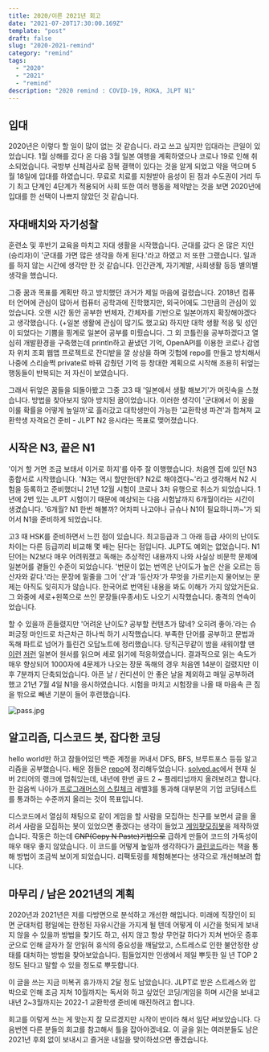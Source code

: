```yaml
---
title: 2020/이른 2021년 회고
date: "2021-07-20T17:30:00.169Z"
template: "post"
draft: false
slug: "2020-2021-remind"
category: "remind"
tags:
  - "2020"
  - "2021"
  - "remind"
description: "2020 remind : COVID-19, ROKA, JLPT N1"
---
```


## 입대
2020년은 이렇다 할 일이 많이 없는 것 같습니다. 라고 쓰고 싶지만 입대라는 큰일이 있었습니다. 1월 상해를 갔다 온 다음 3월 일본 여행을 계획하였으나 코로나 19로 인해 취소되었습니다. 국방부 신체검사로 잠복 결핵이 있다는 것을 알게 되었고 약을 먹으며 5월 18일에 입대를 하였습니다. 무료로 치료를 지원받아 음성이 된 점과 수도권이 거리 두기 최고 단계인 4단계가 적용되어 사회 또한 여러 행동을 제약받는 것을 보면 2020년에 입대를 한 선택이 나쁘지 않았던 것 같습니다.

## 자대배치와 자기성찰
훈련소 및 후반기 교육을 마치고 자대 생활을 시작했습니다. 군대를 갔다 온 많은 지인(승리자)이 '군대를 가면 많은 생각을 하게 된다.'라고 하였고 저 또한 그랬습니다. 일과를 하지 않는 시간에 생각만 한 것 같습니다. 인간관계, 자기계발, 사회생활 등등 별의별 생각을 했습니다.

그중 꿈과 목표를 계획만 하고 방치했던 과거가 제일 마음에 걸렸습니다. 2018년 컴퓨터 언어에 관심이 많아서 컴퓨터 공학과에 진학했지만, 외국어에도 그만큼의 관심이 있었습니다. 오랜 시간 동안 공부한 번체자, 간체자를 기반으로 일본어까지 확장해야겠다고 생각했습니다. (+일본 생활에 관심이 많기도 했고요) 하지만 대학 생활 적응 및 성인이 되었다는 기쁨을 핑계로 일본어 공부를 미뤘습니다. 그 외 코틀린을 공부하겠다고 열심히 개발환경을 구축했는데 println하고 끝냈던 기억, OpenAPI를 이용한 코로나 감염자 위치 조회 웹앱 프로젝트로 잔디밭을 깔 상상을 하며 깃헙에 repo를 만들고 방치해서 나중에 스리슬쩍 private로 바꿔 감췄던 기억 등 창대한 계획으로 시작해 조용히 뒤엎는 행동들이 반복되는 저 자신이 보였습니다.

그래서 뒤엎은 꿈들을 되돌아봤고 그중 고3 때 '일본에서 생활 해보기'가 머릿속을 스쳤습니다. 방법을 찾아보지 않아 방치된 꿈이었습니다. 이러한 생각이 '군대에서 이 꿈을 이룰 확률을 어떻게 높일까'로 흘러갔고 대학생만이 가능한 '교환학생 파견'과 합쳐져 교환학생 자격요건 준비 - JLPT N2 응시라는 목표로 맺어졌습니다.

## 시작은 N3, 끝은 N1
'이거 할 거면 조금 보태서 이거로 하지'를 아주 잘 이행했습니다. 처음엔 집에 있던 N3 종합서로 시작했습니다. 'N3는 역시 할만한데? N2로 해야겠다~'라고 생각해서 N2 시험을 등록하고 준비했더니 21년 12월 시험이 코로나 3차 유행으로 취소가 되었습니다. 1년에 2번 있는 JLPT 시험이기 때문에 예상되는 다음 시험날까지 6개월이라는 시간이 생겼습니다. '6개월? N1 한번 해볼까? 어차피 나고야나 규슈나 N1이 필요하니까~'가 되어서 N1을 준비하게 되었습니다.

고3 때 HSK를 준비하면서 느낀 점이 있습니다. 최고등급과 그 아래 등급 사이의 난이도 차이는 다른 등급끼리 비교해 몇 배는 된다는 점입니다. JLPT도 예외는 없었습니다. N1 단어는 N2보다 매우 어려워졌고 독해는 추상적인 내용까지 나와 사실상 비문학 문제에 일본어를 곁들인 수준이 되었습니다. '번문이 없는 번역은 난이도가 높은 산을 오르는 등산자와 같다.'라는 문장에 밑줄을 그어 '산'과 '등산자'가 무엇을 가르키는지 물어보는 문제는 아직도 잊히지가 않습니다. 한국어로 번역된 내용을 봐도 이해가 가지 않았거든요. 그 와중에 세로+왼쪽으로 쓰인 문장들(우종서)도 나오기 시작했습니다. 충격의 연속이었습니다.

할 수 있을까 흔들렸지만 '어려운 난이도? 공부할 컨텐츠가 많네? 오히려 좋아.'라는 슈퍼긍정 마인드로 차근차근 하나씩 하기 시작했습니다. 부족한 단어를 공부하고 문법과 독해 파트로 넘어가 틀린건 오답노트에 정리했습니다. 당직근무같이 밤을 새워야할 땐 [이런](https://amzn.to/37H37WS) [저런](https://amzn.to/3xM3gD1) 일본어 원서를 읽으며 세로 읽기에 적응하였습니다. 결과적으로 읽는 속도가 매우 향상되어 1000자에 4문제가 나오는 장문 독해의 경우 처음엔 14분이 걸렸지만 이후 7분까지 단축되었습니다. 아픈 날 / 컨디션이 안 좋은 날을 제외하고 매일 공부하려 했고 21년 7월 4일 N1을 응시하였습니다. 시험을 마치고 시험장을 나올 때 마음속 큰 짐을 밖으로 빼낸 기분이 들어 후련했습니다. 

![pass.jpg](/media/2020-2021-remind/pass.jpg)

## 알고리즘, 디스코드 봇, 잡다한 코딩
hello world만 하고 잠들어있던 백준 계정을 꺼내서 DFS, BFS, 브루트포스 등등 알고리즘을 공부했습니다. 배운 점들은 [repo](https://github.com/DevLeti/sjb_algorithm)에 정리해두었습니다. [solved.ac](https://solved.ac)에서 현재 실버 2티어의 랭크에 멈춰있는데, 내년에 한번 골드 2 ~ 플레티넘까지 올려보려고 합니다. 한 걸음씩 나아가 [프로그래머스의 스킬체크](https://programmers.co.kr/skill_checks) 레벨3를 통과해 대부분의 기업 코딩테스트를 통과하는 수준까지 올리는 것이 목표입니다.

디스코드에서 열심히 채팅으로 같이 게임을 할 사람을 모집하는 친구를 보면서 글을 올려서 사람을 모집하는 봇이 있었으면 좋겠다는 생각이 들었고 [게임팟모집봇](https://github.com/DevLeti/leti_discord_gamepot_bot)을 제작하였습니다. 작동은 하는데 ~~CNP(Copy N Paste)기법으로~~ 급하게 만들어 코드의 가독성이 매우 매우 좋지 않았습니다. 이 코드를 어떻게 높일까 생각하다가 [클린코드](http://www.yes24.com/Product/Goods/11681152)라는 책을 통해 방법이 조금씩 보이게 되었습니다. 리팩토링를 체험해본다는 생각으로 개선해보려 합니다.

## 마무리 / 남은 2021년의 계획
2020년과 2021년은 저를 다방면으로 분석하고 개선한 해입니다. 미래에 직장인이 되면 군대처럼 평일에는 한정된 자유시간을 가지게 될 텐데 어떻게 이 시간을 헛되게 보내지 않을 수 있을까 방법을 찾기도 하고, 쉬지 않고 항상 무언갈 하다가 지쳐 번아웃 증후군으로 인해 글자가 잘 안읽혀 휴식의 중요성을 깨달았고, 스트레스로 인한 불안정한 상태를 대처하는 방법을 찾아보았습니다. 힘들었지만 인생에서 제일 뿌듯한 일 년 TOP 2 정도 된다고 말할 수 있을 정도로 뿌듯합니다.

이 글을 쓰는 지금 미복귀 휴가까지 2달 정도 남았습니다. JLPT로 받은 스트레스와 압박으로 인해 조금 지쳐 10월까지는 독서와 하고 싶었던 코딩/게임을 하며 시간을 보내고 내년 2~3월까지는 2022-1 교환학생 준비에 매진하려고 합니다.

회고를 이렇게 쓰는 게 맞는지 잘 모르겠지만 시작이 반이라 해서 일단 써보았습니다. 다음번엔 다른 분들의 회고를 참고해서 틀을 잡아야겠네요. 이 글을 읽는 여러분들도 남은 2021년 후회 없이 보내시고 즐거운 내일을 맞이하셨으면 좋겠습니다.